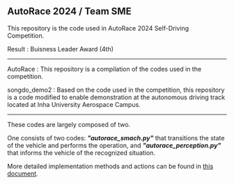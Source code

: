 ## AutoRace 2024 / Team SME

This repository is the code used in AutoRace 2024 Self-Driving Competition.

Result : Buisness Leader Award (4th)

-------------------------------------

AutoRace : This repository is a compilation of the codes used in the competition.

songdo_demo2 : Based on the code used in the competition, this repository is a code modified to enable demonstration at the autonomous driving track located at Inha University Aerospace Campus.

-------------------------------------

These codes are largely composed of two.

One consists of two codes: ___"autorace_smach.py"___ that transitions the state of the vehicle and performs the operation, and ___"autorace_perception.py"___ that informs the vehicle of the recognized situation.

More detailed implementation methods and actions can be found in [this document](https://drive.google.com/file/d/1acsIV6gkJinP1cU7qW-lUXjp6Dz_GSgC/view?usp=sharing).

